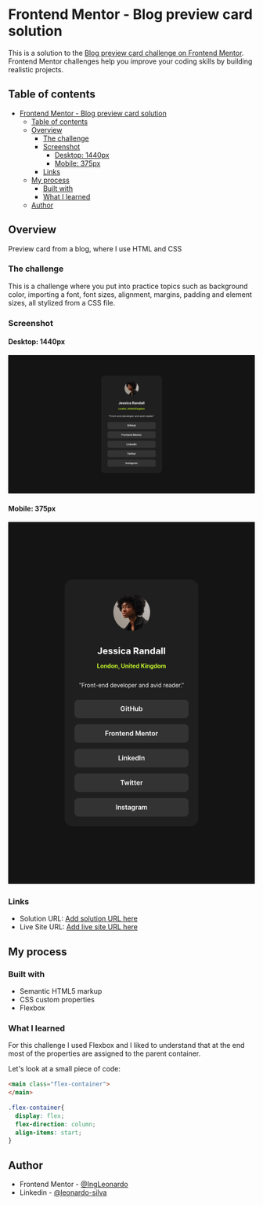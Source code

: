 # Frontend Mentor - Blog preview card solution

This is a solution to the [Blog preview card challenge on Frontend Mentor](https://www.frontendmentor.io/challenges/blog-preview-card-ckPaj01IcS). Frontend Mentor challenges help you improve your coding skills by building realistic projects. 

## Table of contents

- [Frontend Mentor - Blog preview card solution](#frontend-mentor---blog-preview-card-solution)
  - [Table of contents](#table-of-contents)
  - [Overview](#overview)
    - [The challenge](#the-challenge)
    - [Screenshot](#screenshot)
      - [Desktop: 1440px](#desktop-1440px)
      - [Mobile: 375px](#mobile-375px)
    - [Links](#links)
  - [My process](#my-process)
    - [Built with](#built-with)
    - [What I learned](#what-i-learned)
  - [Author](#author)





## Overview
Preview card from a blog, where I use HTML and CSS

### The challenge

This is a challenge where you put into practice topics such as background color, importing a font, font sizes, alignment, margins, padding and element sizes, all stylized from a CSS file.

### Screenshot


#### Desktop: 1440px 
<img src="./assets/CapturasPantalla/Desktop.png">


#### Mobile: 375px
<img src="./assets/CapturasPantalla/mobile.png">


### Links

- Solution URL: [Add solution URL here](https://github.com/IngLeonardo/socialLinksProfile)
- Live Site URL: [Add live site URL here](https://ingleonardo.github.io/socialLinksProfile/)



## My process

### Built with

- Semantic HTML5 markup
- CSS custom properties
- Flexbox



### What I learned

For this challenge I used Flexbox and I liked to understand that at the end most of the properties are assigned to the parent container.

Let's look at a small piece of code:

```html
<main class="flex-container">
</main>
```
```css
.flex-container{
  display: flex;
  flex-direction: column;
  align-items: start;
}
```

## Author

- Frontend Mentor - [@IngLeonardo](https://www.frontendmentor.io/profile/IngLeonardo)
- Linkedin - [@leonardo-silva](https://www.linkedin.com/in/leonardo-silva-915974220/)

